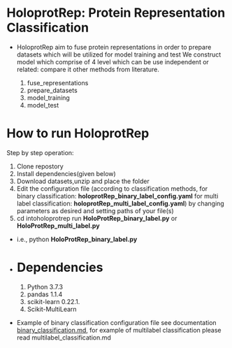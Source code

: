 # HoloprotRep: Protein Representation Classification

- HoloprotRep aim to fuse protein representations in order to prepare datasets which will be utilized for model training and test
We construct model which comprise of 4 level which can be use independent or related:
compare it other methods from literature.

  1.	fuse_representations
  2.	prepare_datasets
  3.	model_training
  4.	model_test

# How to run HoloprotRep 

Step by step operation:
  1. Clone repostory
  2. Install dependencies(given below)
  3. Download datasets,unzip and place the folder
  4. Edit the configuration file (according to classification methods, for binary classification: **holoprotRep_binary_label_config.yaml** for multi label classification: **holoprotRep_multi_label_config.yaml**) by changing parameters as desired and setting paths of your file(s)
  5. cd intoholoprotrep run **HoloProtRep_binary_label.py** or **HoloProtRep_multi_label.py**
- i.e., python **HoloProtRep_binary_label.py**

- # Dependencies
  1.	Python 3.7.3
  2.	pandas 1.1.4
  3.	scikit-learn 0.22.1.
  4.	Scikit-MultiLearn

- Example of binary classification configuration file see documentation [binary_classification.md](binary_classification.md), for example of multilabel classification please read multilabel_classification.md


